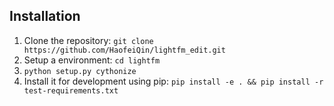## Installation

1. Clone the repository: `git clone https://github.com/HaofeiQin/lightfm_edit.git`
2. Setup a environment: `cd lightfm`
3. `python setup.py cythonize`
4. Install it for development using pip: `pip install -e . && pip install -r test-requirements.txt`

